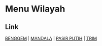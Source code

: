 # Menu Wilayah

## Link

[BENGGEM](https://github.com/gigit-pemilu/pemilu-2024-95-papua-pegunungan/tree/main/pilpres/hitung-suara/sub/95-papua-pegunungan/sub/08-nduga/sub/32-pasir-putih/sub/2003-benggem)
 | 
[MANDALA](https://github.com/gigit-pemilu/pemilu-2024-95-papua-pegunungan/tree/main/pilpres/hitung-suara/sub/95-papua-pegunungan/sub/08-nduga/sub/32-pasir-putih/sub/2001-mandala)
 | 
[PASIR PUTIH](https://github.com/gigit-pemilu/pemilu-2024-95-papua-pegunungan/tree/main/pilpres/hitung-suara/sub/95-papua-pegunungan/sub/08-nduga/sub/32-pasir-putih/sub/2004-pasir-putih)
 | 
[TRIM](https://github.com/gigit-pemilu/pemilu-2024-95-papua-pegunungan/tree/main/pilpres/hitung-suara/sub/95-papua-pegunungan/sub/08-nduga/sub/32-pasir-putih/sub/2002-trim)

